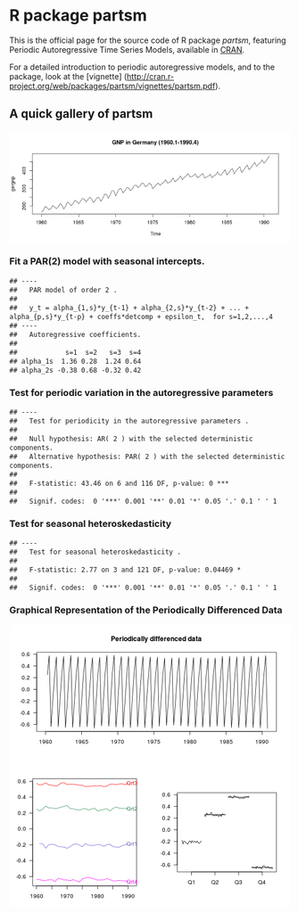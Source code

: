 R package partsm 
========================================================

This is the official page for the source code of R package *partsm*, featuring Periodic Autoregressive Time Series Models, available in [CRAN](http://cran.r-project.org/web/packages/partsm/index.html).

For a detailed introduction to periodic autoregressive models, and to the package, look at the [vignette]
(http://cran.r-project.org/web/packages/partsm/vignettes/partsm.pdf).

A quick gallery of partsm
-------------------------





<img src="figuresREADME/dataraw.png" title="plot of chunk dataraw" alt="plot of chunk dataraw" style="display: block; margin: auto;" />



### Fit a PAR(2) model with seasonal intercepts.


```
## ----
##   PAR model of order 2 .
## 
##   y_t = alpha_{1,s}*y_{t-1} + alpha_{2,s}*y_{t-2} + ... + alpha_{p,s}*y_{t-p} + coeffs*detcomp + epsilon_t,  for s=1,2,...,4
## ----
##   Autoregressive coefficients. 
## 
##            s=1  s=2   s=3  s=4
## alpha_1s  1.36 0.28  1.24 0.64
## alpha_2s -0.38 0.68 -0.32 0.42
```


### Test for periodic variation in the autoregressive parameters


```
## ----
##   Test for periodicity in the autoregressive parameters .
## 
##   Null hypothesis: AR( 2 ) with the selected deterministic components.
##   Alternative hypothesis: PAR( 2 ) with the selected deterministic components.
## 
##   F-statistic: 43.46 on 6 and 116 DF, p-value: 0 *** 
## 
##   Signif. codes:  0 '***' 0.001 '**' 0.01 '*' 0.05 '.' 0.1 ' ' 1
```


### Test for seasonal heteroskedasticity 


```
## ----
##   Test for seasonal heteroskedasticity .
## 
##   F-statistic: 2.77 on 3 and 121 DF, p-value: 0.04469 * 
## 
##   Signif. codes:  0 '***' 0.001 '**' 0.01 '*' 0.05 '.' 0.1 ' ' 1
```


### Graphical Representation of the Periodically Differenced Data
<img src="figuresREADME/plotpdiff.png" title="plot of chunk plotpdiff" alt="plot of chunk plotpdiff" style="display: block; margin: auto;" />


